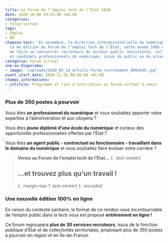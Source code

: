 ```yaml
---
title: Le Forum de l’emploi tech de l’État 2020
date: 2020-10-08 19:25:00 +02:00
categories:
- forum virtuel
tags:
- Emploi
- RH
chapeau-text: 'En novembre, la direction interministérielle du numérique (DINUM) organise
  la 4e édition du Forum de l’emploi tech de l’État, cette année 100% en ligne. L’occasion
  de faire se rencontrer recruteurs du secteur public (ministères, collectivités territoriales…)
  et candidats professionnels du numérique, issus du public ou du privé. '
categorie: Forum virtuel
une-ou-diaporama:
- image: "/uploads/2020_05_14_Article-forum_recrutement_800x430.jpg"
event_start_date: 2020-11-26 00:00:00 +01:00
champs_informations:
- intitule: Programme et lien d’inscription au forum virtuel à venir
---
```


### Plus de 350 postes à pourvoir
Vous êtes **un professionnel du numérique** et vous souhaitez apporter votre expertise à l’administration et aux citoyens ?

Vous êtes **jeune diplômé d’une école du numérique** et curieux des opportunités professionnelles offertes par l’État ?

Vous êtes **un agent public - contractuel ou fonctionnaire - travaillant dans le domaine du numérique** et vous souhaitez faire évoluer votre carrière ?

> **Venez au Forum de l’emploi tech de l’État...**
> {: .text-center}
> ## **...et trouvez plus qu’un travail !**
> {: .margin-top-1 .text-center} 
{: .encadre}

### Une nouvelle édition 100% en ligne 
En raison du contexte sanitaire, le format de ce rendez-vous incontournable de l’emploi public dans la tech vous est proposé **entièrement en ligne !**
 
Ce forum regroupera **plus de 30 services recruteurs**, issus de la fonction publique d’État et de collectivités territoriales, proposant plus de 350 postes à pourvoir en région et en Île-de-France. 

